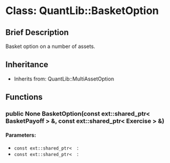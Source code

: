 # Class: QuantLib::BasketOption

## Brief Description
Basket option on a number of assets. 

## Inheritance
- Inherits from: QuantLib::MultiAssetOption

## Functions
### public None BasketOption(const ext::shared_ptr< BasketPayoff > &, const ext::shared_ptr< Exercise > &)

#### Parameters:
- `const ext::shared_ptr<  `: 
- `const ext::shared_ptr<  `: 

